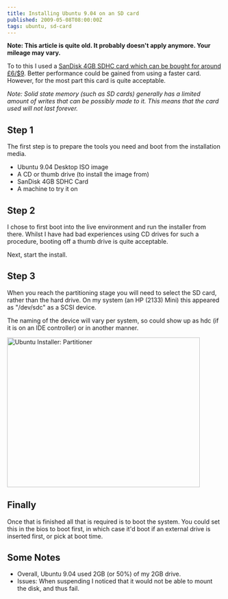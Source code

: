 ```yaml
---
title: Installing Ubuntu 9.04 on an SD card
published: 2009-05-08T08:00:00Z
tags: ubuntu, sd-card
---
```


**Note: This article is quite old. It probably doesn't apply anymore. Your
mileage may vary.**

<p>To to this I used a <a href="http://www.amazon.co.uk/gp/product/B000WQKOQM?ie=UTF8&amp;tag=nisbl-21&amp;linkCode=as2&amp;camp=1634&amp;creative=19450&amp;creativeASIN=B000WQKOQM">SanDisk 4GB SDHC card which can be bought for around £6/$9</a>. Better performance could be gained from using a faster card. However, for the most part this card is quite acceptable.</p>

<p><em>Note: Solid state memory (such as SD cards) generally has a limited amount of writes that can be possibly made to it. This means that the card used will not last forever.</em></p>

<h2>Step 1</h2>

<p>The first step is to prepare the tools you need and boot from the installation media.</p>

<ul>
	<li>Ubuntu 9.04 Desktop ISO image</li>
	<li>A CD or thumb drive (to install the image from)</li>
	<li>SanDisk 4GB SDHC Card</li>
	<li>A machine to try it on</li>
</ul>

<h2>Step 2</h2>

<p>I chose to first boot into the live environment and run the installer from there. Whilst I have had bad experiences using CD drives for such a procedure, booting off a thumb drive is quite acceptable.</p>

<p>Next, start the install.</p>

<h2>Step 3</h2>

<p>When you reach the partitioning stage you will need to select the SD card, rather than the hard drive. On my system (an HP (2133) Mini) this appeared as "/dev/sdc" as a SCSI device.</p>

<p>The naming of the device will vary per system, so could show up as hdc (if it is on an IDE controller) or in another manner.</p>

<p><img class="post" src="http://nickcharlton.net/uploads/ubuntu-sd-install-partitoner.png" alt="Ubuntu Installer: Partitioner" width="450" height="350" /></p>

<h2>Finally</h2>

<p>Once that is finished all that is required is to boot the system. You could set this in the bios to boot first, in which case it'd boot if an external drive is inserted first, or pick at boot time.</p>

<h2>Some Notes</h2>

<ul>
	<li>Overall, Ubuntu 9.04 used 2GB (or 50%) of my 2GB drive.</li>
	<li>Issues: When suspending I noticed that it would not be able to mount the disk, and thus fail.</li>
</ul>

